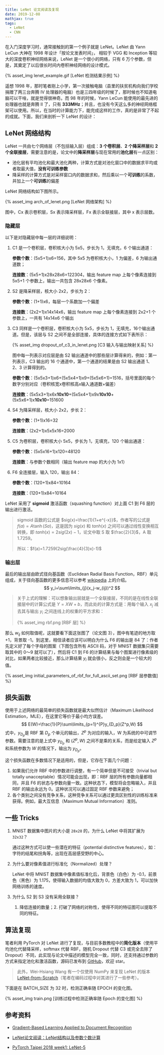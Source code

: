 ```yaml
---
title: LeNet 论文阅读及复现
date: 2019-12-08
mathjax: true
tags:
  - LeNet
  - CNN
---
```


在入门深度学习时，通常接触到的第一个例子就是 LeNet。LeNet 由 Yann LeCun 大神在 1998 年设计「按论文发表时间」， 相较于 VGG 和 Inception 等较大的深度卷积神经网络来说，LeNet 是一个很小的网络，只有 6 万个参数，但是，其奠定了以后很长时间内卷积神经网络的设计模式。

{% asset_img lenet_example.gif [LeNet 检测结果示例] %}

<escape><!-- more --></escape>

遥想 1998 年，那时笔者刚上小学，第一次接触电脑（县里的扶贫机构向我们学校捐赠了两三台奔腾 IV 处理器的电脑）也是三四年级的时候了，那时候也不知道电脑可以干啥，就是觉得很神奇。而 98 年的时候，Yann LeCun 能使用的最先进的处理器也就是奔腾 II 了，只有 **333MHz**；并且，也没有今天这么多的神经网络框架可以使用。所以，在当时的计算能力下，能完成这样的工作，真的是非常了不起的成就。下面，我们来剖析一下 LeNet 的设计：

## LeNet 网络结构

LeNet 一共由七个网络层（不包括输入层）组成：**3 个卷积层**、**2 个降采样层**和 **2 个全联接层**，需要注意的是，论文中的**降采样层**与现在常用的**池化层**有一点区别：

- 池化层有平均池化和最大池化两种，计算方式是对池化窗口中的数据求平均或者取最大值，**没有可训练参数**
- 降采样的计算方式是对采样窗口内的数据求和，然后乘以一个**可训练**的系数，并加上一个**可训练**的偏差

LeNet 网络结构如下图所示。

{% asset_img arch_of_lenet.png [LeNet 网络架构] %}

图中，Cx 表示卷积层，Sx 表示降采样层，Fx 表示全联接层，其中 x 表示层数。

### 隐藏层

以下是对隐藏层中每一层的详细说明：

1. C1 是一个卷积层，卷积核大小为 5x5，步长为 1，无填充，6 个输出通道：

   **参数个数**：(5x5+1)x6=156，其中 5x5 为卷积核大小，1 为偏差，6 为输出通道数；

   **连接数**：(5x5+1)x28x28x6=122304，输出 feature map 上每个像素连接到  5x5+1 个参数上，输出一共包含 28x28x6 个像素。 

2. S2 是降采样层，核大小 2x2，步长为 2：

   **参数个数**：(1+1)x6，每层一个系数加一个偏差

   **连接数**：(2x2+1)x14x14x6，输出 feature map 上每个像素连接到 2x2+1 个参数上，一共有 14x14x6 个输出

3. C3 同样是一个卷积层，卷积核大小为 5x5，步长为 1，无填充，16个输出通道。但是，该层与 S2 之间不是全部连接，具体的连接方式如下表所示：

   {% asset_img dropout_of_c3_in_lenet.png [C3 输入与输出映射关系] %}

   图中每一列表示对应层是由 S2 输出通道中的那些层计算得来的，例如：第一列表示，C3 输出的 16 个通道中，第一个通道的结果是由 S2 输出通道 1、2、3 计算得到的。

   **参数个数**：(5x5x3+1)x6+(5x5x4+1)x9+(5x5x6+1)=1516，括号里面的每个数字分别对应（卷积核宽x卷积核高x输入通道数+偏差）

   **连接数**：(5x5x3+1)x6x**10x10**+(5x5x4+1)x9x**10x10**+(5x5x6+1)x**10x10**=151600

4. S4 为降采样层，核大小 2x2，步长 2：

   **参数个数**：(1+1)x16=32

   **连接数**：(2x2+1)x5x5x16=2000

5. C5 为卷积层，卷积核大小 5x5，步长为 1，无填充，120 个输出通道：

   **参数个数**：(5x5x16+1)x120=48120

   **连接数**：与参数个数相同（输出 feature map 的大小为 1x1）

6. F6 全连接层，输入 120，输出 84：

   **参数个数**：(120+1)x84=10164

   **连接数**：(120+1)x84=10164

LeNet 采用了 **sigmoid** 激活函数（squashing function）对上面 C1 到 F6 层的输出进行激活。

> sigmoid 函数的公式是 $sig(x)=\frac{1}{1+e^{-x}}$，作者写的公式是 $f(a)=A\tanh(Sa)$，这是因为 $sig(x)$ 和 $tanh(x)$ 之间可以通过线性变换相互转换，即 $tanh(x)=2sig(2x)-1$，论文中取 S 取 $\frac{2}{3}$，A 取 1.7259。
>
> 所以：$f(a)=1.7259(2sig(\frac{4}{3}x)-1)$ 

### 输出层

最后的输出层由欧式径向基函数（Euclidean Radial Basis Function，RBF）单元组成，关于径向基函数的更多信息可以参考 [wikipedia](https://en.wikipedia.org/wiki/Radial_basis_function) 上的介绍。
$$
y_i=\sum\limits_{j}(x_j-w_{ij})^2
$$

> 关于上式的理解：可以想象输出层就是一个全联接层，不同的是在线性全联接层中的计算公式是 $Y=XW+b$，而此处的计算方式是：用每个输入 $x_j$ 减去其与输出 $y_i$ 之间连线上的权重的平方求和：
>
> {% asset_img rbf.png [RBF 层] %}

那么 $w_{ij}$ 如何取值呢，这就要看下面这张图了（论文图 3），图中有笔迹的地方取 +1，背景取 -1。到这里，相信读者应该可以明白为什么 F6 的输出是 84 了：作者先定义好了每个字母的图案（下图包含所有 ASCII 码，对于 MNIST 数据集只需要取其中的 0～9 就可以了），然后将 C1 到 F6 的计算结果与每个图案进行像素级的对比，如果两者比较接近，那么计算结果 $y_i$ 就会很小，反之则会是一个较大的值。

{% asset_img initial_parameters_of_rbf_for_full_ascii_set.png [RBF 层参数值] %}

## 损失函数

使用于上述网络的最简单的损失函数就是最大似然估计（Maximum Likelihood Estimation，MLE），在这里它等价于最小均方误差。
$$
E(W)=\frac{1}{P}\sum\limits_{p=1}^{P}y_{D_p}(Z^p,W)
$$
式中，$y_{D_p}$是 RBF 第 $D_p$ 个单元的输出，$Z^p$ 为对应的输入，W 为系统的中可调节参数。需要注意的是上式中 $y_{D_p}$ 和 $(Z^p,W)$ 之间不是乘的关系，而是给定输入 $Z^p$ 和系统参数为 $W$ 的情况下，输出为 $y_{D_p}$。

这个损失函数在多数情况下是适用的，但是，它存在下面几个问题：

1. 如果我们允许 RBF 中的参数进行调整，有一个简单但是不可接受（trivial but totally unacceptable）情况可能会出现，即：RBF 层的所有参数向量都相同，并且 F6 的状态与参数向量一致。这种状态下，模型将会忽略输入，并且 RBF 的输出永远为 0。这种状况可以通过固定 RBF 参数来避免；
2. 各个类别之间没有竞争关系，这种竞争关系可以通过更具区别性的训练标准来获得。例如，最大互信息（Maximum Mutual Information）准则。 

## 一些 Tricks

1. MNIST 数据集中图片的大小是 `28x28` 的，为什么 LeNet 中将其扩展为 `32x32`？

   通过这种方式可以使一些潜在的特征（potential distinctive features），如：字符的结尾和拐角等，出现在高层感受野的中心。

2. 为什么要对像素值进行标准化（Normalized）处理？

   LeNet 中将 MNIST 数据集中像素值标准化后，背景色（白色）为 -0.1，前景色（黑色）为 1.175，使得输入数据的均值大致为 0，方差大致为 1，可以加快网络训练的速度。

3. 为什么 S2 到 S3 没有采用全联接？

   1. 降低连接的数量；2. 打破了网络的对称性，使得不同的特征图可以提取不同的特征。

## 算法复现

笔者利用 PyTorch 对 LeNet 进行了复现，与目前多数教程中的**简化版本**（使用平均池化代替降采样，softmax 代替 RBF，随机 Dropout 代替 C3 或完全去除了 Dropout）不同，此实现与论文中描述的模型完全一致，同时，还支持通过参数的方式来指定池化和激活函数，源码已发布到  [GitHub](https://github.com/xinpingwang/paper-with-code/tree/master/lenet)，欢迎 star。

>  此外，Wei-Hsiang Wang 有一个仅使用 NumPy 来复现 LeNet 的版本 [LeNet-from-Scratch](https://github.com/mattwang44/LeNet-from-Scratch)（笔者在编码过程中对其进行了一些参考）。

下面是在 BATCH_SIZE 为 32 时，检测正确率随 EPOCH 的变化图。

{% asset_img train.png [训练过程中检测正确率随 Epoch 的变化图] %}

## 参考资料

- [Gradient-Based Learning Applied to Document Recognition](http://yann.lecun.com/exdb/publis/pdf/lecun-98.pdf)

- [LeNet论文阅读：LeNet结构以及参数个数计算](https://blog.csdn.net/silent56_th/article/details/53456522)

- [PyTorch Taipei 2018 week1: LeNet-5](https://mattwang44.github.io/en/articles/PyTorchTP-LeNet/)



